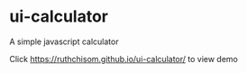 # ui-calculator
 A simple javascript calculator
 
Click https://ruthchisom.github.io/ui-calculator/ to view demo
